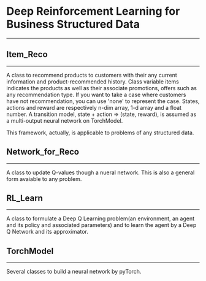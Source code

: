 # Deep Reinforcement Learning for Business Structured Data
---

## Item_Reco
---

A class to recommend products to customers with their any current information and product-recommended history.
Class variable items indicates the products as well as their associate promotions, offers such as any recommendation type. 
If you want to take a case where customers have not recommendation, you can use 'none' to represent the case.
States, actions and reward are respectively n-dim array, 1-d array and a float number.
A transition model, state + action => (state, reward), is assumed as a multi-output neural network on TorchModel. 

This framework, actually, is applicable to problems of any structured data.



## Network_for_Reco
---

A class to update Q-values though a nueral network.
This is also a general form avaiable to any problem.


## RL_Learn
---

A class to formulate a Deep Q Learning problem(an environment, an agent and its policy and associated parameters) and to learn the agent by a Deep Q Network and its approximator. 


## TorchModel
---

Several classes to build a neural network by pyTorch.